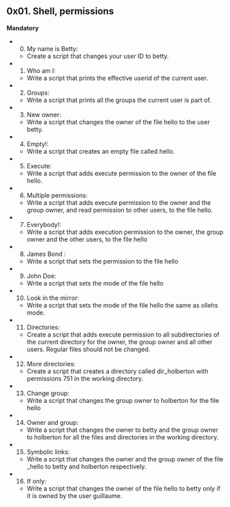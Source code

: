 ## 0x01. Shell, permissions

**Mandatory**

- 0. My name is Betty:
  - Create a script that changes your user ID to betty.
- 1. Who am I:
  - Write a script that prints the effective userid of the current user.
- 2. Groups:
  - Write a script that prints all the groups the current user is part of.
- 3. New owner:
  - Write a script that changes the owner of the file hello to the user betty.
- 4. Empty!:
  - Write a script that creates an empty file called hello.
- 5. Execute:
  - Write a script that adds execute permission to the owner of the file hello.
- 6. Multiple permissions:
  - Write a script that adds execute permission to the owner and the group owner, and read permission to other users, to the file hello.
- 7. Everybody!:
  - Write a script that adds execution permission to the owner, the group owner and the other users, to the file hello
- 8. James Bond :
  - Write a script that sets the permission to the file hello
- 9. John Doe:
  - Write a script that sets the mode of the file hello
- 10. Look in the mirror:
  - Write a script that sets the mode of the file hello the same as ollehs mode.
- 11. Directories:
  - Create a script that adds execute permission to all subdirectories of the current directory for the owner, the group owner and all other users. Regular files should not be changed.
- 12. More directories:
  - Create a script that creates a directory called dir_holberton with permissions 751 in the working directory.
- 13. Change group:
  - Write a script that changes the group owner to holberton for the file hello
- 14. Owner and group:
  - Write a script that changes the owner to betty and the group owner to holberton for all the files and directories in the working directory.
- 15. Symbolic links:
  - Write a script that changes the owner and the group owner of the file _hello to betty and holberton respectively.
- 16. If only:
  - Write a script that changes the owner of the file hello to betty only if it is owned by the user guillaume.